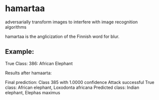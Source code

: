 # hamartaa
adversarially transform images to interfere with image recognition algorithms

hamartaa is the anglicization of the Finnish word for blur.

## Example:

True Class: 386: African Elephant

Results after hamaarta:

Final prediction: Class 385 with 1.0000 confidence
Attack successful
True class: African elephant, Loxodonta africana
Predicted class: Indian elephant, Elephas maximus
